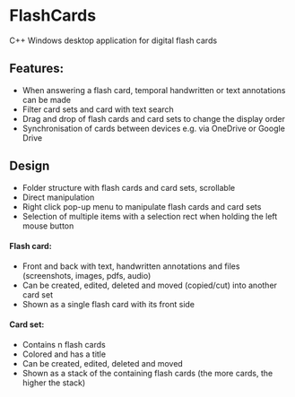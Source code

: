 # FlashCards
C++ Windows desktop application for digital flash cards

## Features:
- When answering a flash card, temporal handwritten or text annotations can be made
- Filter card sets and card with text search
- Drag and drop of flash cards and card sets to change the display order
- Synchronisation of cards between devices e.g. via OneDrive or Google Drive

## Design
- Folder structure with flash cards and card sets, scrollable
- Direct manipulation
- Right click pop-up menu to manipulate flash cards and card sets
- Selection of multiple items with a selection rect when holding the left mouse button

#### Flash card:
- Front and back with text, handwritten annotations and files (screenshots, images, pdfs, audio)
- Can be created, edited, deleted and moved (copied/cut) into another card set
- Shown as a single flash card with its front side

#### Card set:
- Contains n flash cards
- Colored and has a title
- Can be created, edited, deleted and moved
- Shown as a stack of the containing flash cards (the more cards, the higher the stack)
